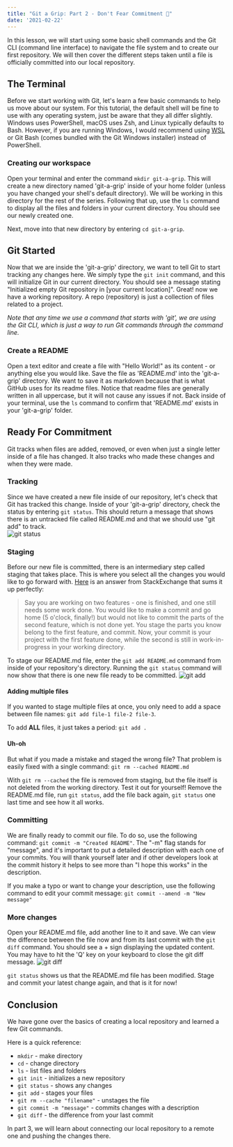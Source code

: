```yaml
---
title: "Git a Grip: Part 2 - Don't Fear Commitment 💍"
date: '2021-02-22'
---
```


In this lesson, we will start using some basic shell commands and the Git CLI (command line interface) to navigate the file system and to create our first repository. We will then cover the different steps taken until a file is officially committed into our local repository.

## The Terminal

Before we start working with Git, let's learn a few basic commands to help us move about our system. For this tutorial, the default shell will be fine to use with any operating system, just be aware that they all differ slightly. Windows uses PowerShell, macOS uses Zsh, and Linux typically defaults to Bash. However, if you are running Windows, I would recommend using [WSL](https://docs.microsoft.com/en-us/windows/wsl/install-win10) or Git Bash (comes bundled with the Git Windows installer) instead of PowerShell.

### Creating our workspace

Open your terminal and enter the command `mkdir git-a-grip`.
This will create a new directory named 'git-a-grip' inside of your home folder (unless you have changed your shell's default directory). We will be working in this directory for the rest of the series. Following that up, use the `ls` command to display all the files and folders in your current directory. You should see our newly created one.

Next, move into that new directory by entering `cd git-a-grip`.

## Git Started

Now that we are inside the 'git-a-grip' directory, we want to tell Git to start tracking any changes here. We simply type the `git init` command, and this will initialize Git in our current directory. You should see a message stating "Initialized empty Git repository in [your current location]". Great! now we have a working repository. A repo (repository) is just a collection of files related to a project.

_Note that any time we use a command that starts with 'git', we are using the Git CLI, which is just a way to run Git commands through the command line._

### Create a README

Open a text editor and create a file with "Hello World!" as its content - or anything else you would like. Save the file as 'README.md' into the 'git-a-grip' directory. We want to save it as markdown because that is what GitHub uses for its readme files. Notice that readme files are generally written in all uppercase, but it will not cause any issues if not. Back inside of your terminal, use the `ls` command to confirm that 'README.md' exists in your 'git-a-grip' folder.

## Ready For Commitment

Git tracks when files are added, removed, or even when just a single letter inside of a file has changed. It also tracks who made these changes and when they were made.

### Tracking

Since we have created a new file inside of our repository, let's check that Git has tracked this change. Inside of your 'git-a-grip' directory, check the status by entering `git status`. This should return a message that shows there is an untracked file called README.md and that we should use "git add" to track.<br>
![git status](https://dev-to-uploads.s3.amazonaws.com/uploads/articles/tcenq7kpq6xg1q101amc.png)

### Staging

Before our new file is committed, there is an intermediary step called staging that takes place. This is where you select all the changes you would like to go forward with. [Here](https://softwareengineering.stackexchange.com/a/119790/385595) is an answer from StackExchange that sums it up perfectly:

> Say you are working on two features - one is finished, and one still needs some work done. You would like to make a commit and go home (5 o'clock, finally!) but would not like to commit the parts of the second feature, which is not done yet. You stage the parts you know belong to the first feature, and commit. Now, your commit is your project with the first feature done, while the second is still in work-in-progress in your working directory.

To stage our README.md file, enter the `git add README.md` command from inside of your repository's directory. Running the `git status` command will now show that there is one new file ready to be committed.
![git add](https://dev-to-uploads.s3.amazonaws.com/uploads/articles/e1bdoawl079tnvfbzc5k.png)

#### Adding multiple files

If you wanted to stage multiple files at once, you only need to add a space between file names: `git add file-1 file-2 file-3`.

To add **ALL** files, it just takes a period: `git add .`

#### Uh-oh

But what if you made a mistake and staged the wrong file? That problem is easily fixed with a single command: `git rm --cached README.md`

With `git rm --cached` the file is removed from staging, but the file itself is not deleted from the working directory. Test it out for yourself! Remove the README.md file, run `git status`, add the file back again, `git status` one last time and see how it all works.

### Committing

We are finally ready to commit our file. To do so, use the following command: `git commit -m "Created README"`. The "-m" flag stands for "message", and it's important to put a detailed description with each one of your commits. You will thank yourself later and if other developers look at the commit history it helps to see more than "I hope this works" in the description.

If you make a typo or want to change your description, use the following command to edit your commit message:
`git commit --amend -m "New message"`

### More changes

Open your README.md file, add another line to it and save. We can view the difference between the file now and from its last commit with the `git diff` command. You should see a + sign displaying the updated content. You may have to hit the 'Q' key on your keyboard to close the git diff message.
![git diff](https://dev-to-uploads.s3.amazonaws.com/uploads/articles/ww5s9ombr8wq58t0i582.png)

`git status` shows us that the README.md file has been modified. Stage and commit your latest change again, and that is it for now!

## Conclusion

We have gone over the basics of creating a local repository and learned a few Git commands.

Here is a quick reference:

- `mkdir` - make directory
- `cd` - change directory
- `ls` - list files and folders
- `git init` - initializes a new repository
- `git status` - shows any changes
- `git add` - stages your files
- `git rm --cache "filename"` - unstages the file
- `git commit -m "message"` - commits changes with a description
- `git diff` - the difference from your last commit

In part 3, we will learn about connecting our local repository to a remote one and pushing the changes there.
